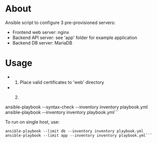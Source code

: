 # About
Ansible script to configure 3 pre-provisioned servers:
* Frontend web server: nginx
* Backend API server: see 'app' folder for example application
* Backend DB server: MariaDB

# Usage
* 1. Place valid certificates to 'web' directory
* 2. ```ansible-galaxy collection install community.mysql
ansible-playbook --syntax-check --inventory inventory playbook.yml
ansible-playbook --inventory inventory playbook.yml```

To run on single host, use:
```ansible-playbook --limit web --inventory inventory playbook.yml
ansible-playbook --limit db --inventory inventory playbook.yml
ansible-playbook --limit app --inventory inventory playbook.yml```
